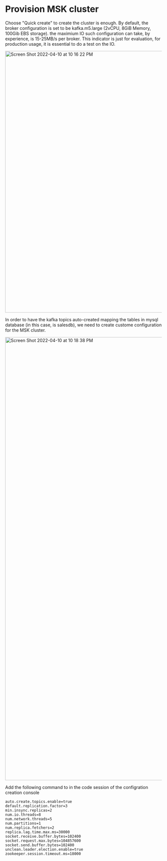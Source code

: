 # Provision MSK cluster

Choose "Quick create" to create the cluster is enough. By default, the broker configuration is set to be kafka.m5.large (2vCPU, 8GiB Memory, 100Gib EBS storage). the maximium IO such configuration can take, by experience, is 15-25MB/s per broker. This indicator is just for evaluation, for production usage, it is essential to do a test on the IO.

<img width="843" alt="Screen Shot 2022-04-10 at 10 16 22 PM" src="https://user-images.githubusercontent.com/97269758/162623652-b553a8ba-8a35-4ba2-a21e-57c161d9a515.png">

In order to have the kafka topics auto-created mapping the tables in mysql database (in this case, is salesdb), we need to create custome configuration for the MSK cluster.

<img width="1428" alt="Screen Shot 2022-04-10 at 10 18 38 PM" src="https://user-images.githubusercontent.com/97269758/162623780-dc7f185f-2ec7-4fa3-a358-18304e244901.png">

Add the following command to in the code session of the configration creation console 
```vim
auto.create.topics.enable=true
default.replication.factor=3
min.insync.replicas=2
num.io.threads=8
num.network.threads=5
num.partitions=1
num.replica.fetchers=2
replica.lag.time.max.ms=30000
socket.receive.buffer.bytes=102400
socket.request.max.bytes=104857600
socket.send.buffer.bytes=102400
unclean.leader.election.enable=true
zookeeper.session.timeout.ms=18000
```

